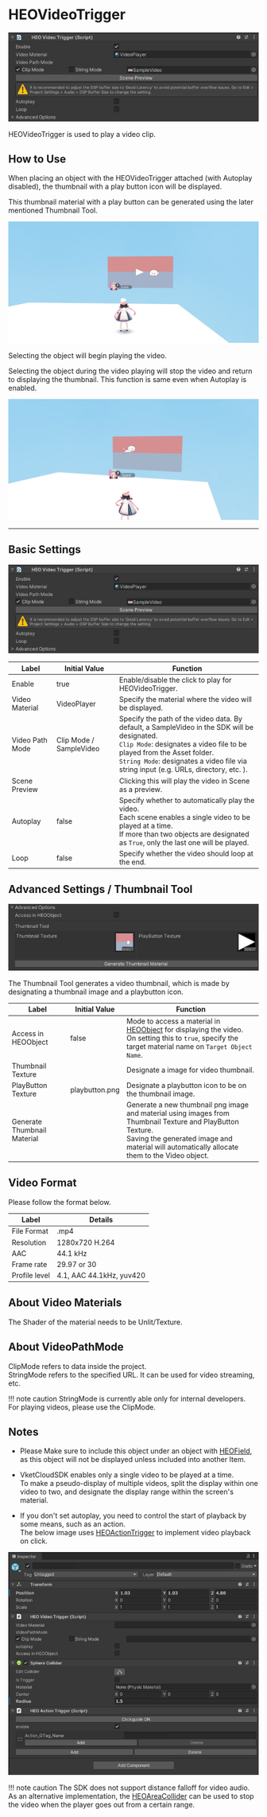 # HEOVideoTrigger

![HEOVideoTrigger_1](img/HEOVideoTrigger_1.jpg)

HEOVideoTrigger is used to play a video clip.

## How to Use

When placing an object with the HEOVideoTrigger attached (with Autoplay disabled), the thumbnail with a play button icon will be displayed.

This thumbnail material with a play button can be generated using the later mentioned Thumbnail Tool.

![HEOVideoTrigger_4](img/HEOVideoTrigger_4.jpg)

Selecting the object will begin playing the video.

Selecting the object during the video playing will stop the video and return to displaying the thumbnail. This function is same even when Autoplay is enabled.

![HEOVideoTrigger_5](img/HEOVideoTrigger_5.jpg)

---

## Basic Settings

![HEOVideoTrigger_1](img/HEOVideoTrigger_1.jpg)

| Label | Initial Value | Function |
| ---- | ---- | ---- |
| Enable | true | Enable/disable the click to play for HEOVideoTrigger. |
| Video Material | VideoPlayer | Specify the material where the video will be displayed. |
| Video Path Mode | Clip Mode / SampleVideo | Specify the path of the video data. By default, a SampleVideo in the SDK will be designated. <br> `Clip Mode`: designates a video file to be played from the Asset folder. <br> `String Mode`: designates a video file via string input (e.g. URLs, directory, etc. ). |
| Scene Preview | | Clicking this will play the video in Scene as a preview. |
| Autoplay | false |Specify whether to automatically play the video.<br>Each scene enables a single video to be played at a time. <br> If more than two objects are designated as `True`, only the last one will be played.  |
| Loop | false | Specify whether the video should loop at the end. |

## Advanced Settings / Thumbnail Tool

![HEOVideoTrigger_2](img/HEOVideoTrigger_2.jpg)

The Thumbnail Tool generates a video thumbnail, which is made by designating a thumbnail image and a playbutton icon.

| Label | Initial Value | Function |
| ---- | ---- | ---- |
| Access in HEOObject | false | Mode to access a material in [HEOObject](HEOObject.md) for displaying the video. <br> On setting this to `true`, specify the target material name on `Target Object Name`.|
| Thumbnail Texture | | Designate a image for video thumbnail. |
| PlayButton Texture | playbutton.png | Designate a playbutton icon to be on the thumbnail image.  |
| Generate Thumbnail Material | | Generate a new thumbnail png image and material using images from Thumbnail Texture and PlayButton Texture. <br>Saving the generated image and material will automatically allocate them to the Video object. |

## Video Format

Please follow the format below.

| Label | Details |
| ---- | ---- |
| File Format | .mp4 |
| Resolution | 1280x720 H.264 |
| AAC | 44.1 kHz |
| Frame rate | 29.97 or 30 |
| Profile level | 4.1, AAC 44.1kHz, yuv420 |

## About Video Materials

The Shader of the material needs to be Unlit/Texture.

## About VideoPathMode

ClipMode refers to data inside the project.<br>
StringMode refers to the specified URL. It can be used for video streaming, etc.

!!! note caution
    StringMode is currently able only for internal developers.<br>
    For playing videos, please use the ClipMode.

## Notes

- Please Make sure to include this object under an object with [HEOField](HEOField.md), as this object will not be displayed unless included into another Item. </br>

- VketCloudSDK enables only a single video to be played at a time.<br>To make a pseudo-display of multiple videos, split the display within one video to two, and designate the display range within the screen's material.

- If you don't set autoplay, you need to control the start of playback by some means, such as an action.<br>The below image uses [HEOActionTrigger](HEOActionTrigger.md) to implement video playback on click.

![HEOVideoTrigger_3](img/HEOVideoTrigger_3.jpg)

!!! note caution
    The SDK does not support distance falloff for video audio.<br>
    As an alternative implementation, the [HEOAreaCollider](../HEOComponents/HEOAreacollider.md) can be used to stop the video when the player goes out from a certain range.
